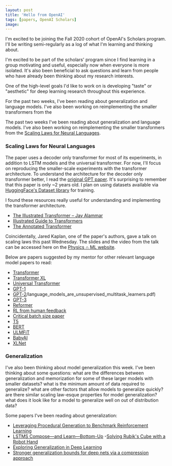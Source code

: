 ```yaml
---
layout: post
title: 'Hello from OpenAI'
tags: [papers, OpenAI Scholars]
image:
---
```

I'm excited to be joining the Fall 2020 cohort of OpenAI's Scholars program. I'll be writing semi-regularly as a log of what I'm learning and thinking about.

I'm excited to be part of the scholars' program since I find learning in a group motivating and useful, especially now when everyone is more isolated. It's also been beneficial to ask questions and learn from people who have already been thinking about my research interests.

One of the high-level goals I'd like to work on is developing "taste" or "aesthetic" for deep learning research throughout this experience.

For the past two weeks, I've been reading about generalization and language models. I've also been working on reimplementing the smaller transformers from the

The past two weeks I've been reading about generalization and language models. I've also been working on reimplementing the smaller transformers from the [Scaling Laws for Neural Languages](https://arxiv.org/pdf/2001.08361.pdf).

### Scaling Laws for Neural Languages
The paper uses a decoder only transformer for most of its experiments, in addition to LSTM models and the universal transformer. For now, I'll focus on reproducing the smaller-scale experiments with the transformer architecture. To understand the architecture for the decoder only transformer better, I read the [original GPT paper](https://s3-us-west-2.amazonaws.com/openai-assets/research-covers/language-unsupervised/language_understanding_paper.pdf). It's surprising to remember that this paper is only ~2 years old. I plan on using datasets available via [HuggingFace's Dataset library](https://huggingface.co/docs/datasets/) for training.

I found these resources really useful for understanding and implementing the transformer architecture.
- [The Illustrated Transformer – Jay Alammar](https://jalammar.github.io/illustrated-transformer/)
- [Illustrated Guide to Transformers](https://towardsdatascience.com/illustrated-guide-to-transformers-step-by-step-explanation-f74876522bc0)
- [The Annotated Transformer](http://nlp.seas.harvard.edu/2018/04/01/attention.html#position-wise-feed-forward-networks)

Coincidentally, Jared Kaplan, one of the paper's authors, gave a talk on scaling laws this past Wednesday. The slides and the video from the talk can be accessed here on the [Physics ∩ ML website](http://www.physicsmeetsml.org/posts/sem_2020_10_21/).

Below are papers suggested by my mentor for other relevant language model papers to read:
- [Transformer](https://arxiv.org/abs/1706.03762)
- [Transformer XL](https://arxiv.org/abs/1901.02860)
- [Universal Transformer](https://arxiv.org/abs/1807.03819)
- [GPT-1](https://s3-us-west-2.amazonaws.com/openai-assets/research-covers/language-unsupervised/language_understanding_paper.pdf)
- [GPT-2](https://d4mucfpksywv.cloudfront.net/better-language-models)/language_models_are_unsupervised_multitask_learners.pdf)
- [GPT-3](https://arxiv.org/abs/2005.14165)
- [Reformer](https://arxiv.org/abs/2001.04451)
- [RL from human feedback](https://arxiv.org/abs/2009.01325)
- [Critical batch size paper](https://arxiv.org/abs/1812.06162v1)
- [T5](https://arxiv.org/abs/1910.10683)
- [BERT](https://arxiv.org/abs/1810.04805)
- [ULMFiT](https://arxiv.org/abs/1801.06146)
- [BabyAI](https://arxiv.org/abs/1810.08272v1)
- [XLNet](https://arxiv.org/abs/1906.08237)

### Generalization
I've also been thinking about model generalization this week. I've been thinking about some questions: what are the differences between generalization and memorization for some of these larger models with smaller datasets? what is the minimum amount of data required to generalize? what are other factors that allow models to generalize quickly? are there similar scaling law-esque properties for model generalization? what does it look like for a model to generalize well on out of distribution data?

Some papers I've been reading about generalization:
- [Leveraging Procedural Generation to Benchmark Reinforcement Learning](https://arxiv.org/pdf/1912.01588.pdf)
- [LSTMS Compose—and Learn—Bottom-Up](https://arxiv.org/pdf/2010.04650.pdf)
-[Solving Rubik's Cube with a Robot Hand
](https://arxiv.org/abs/1910.07113)
- [Exploring Generalization in Deep Learning](https://papers.nips.cc/paper/7176-exploring-generalization-in-deep-learning.pdf)
- [Stronger generalization bounds for deep nets via a compression
approach](https://arxiv.org/pdf/1802.05296.pdf)